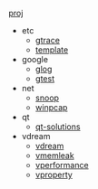 [proj](https://github.com/snoopspy/proj.git)
  * etc
    * [gtrace](http://github.com/snoopspy/gtrace.git)
    * [template](http://github.com/snoopspy/template.git)
  * google
    * [glog](https://github.com/snoopspy/glog.git)
    * [gtest](https://github.com/snoopspy/gtest.git)
  * net
    * [snoop](https://github.com/snoopspy/snoop.git)
    * [winpcap](https://github.com/snoopspy/winpcap.git)
  * qt
    * [qt-solutions](https://gitorious.org/qt-solutions/qt-solutions)
  * vdream
    * [vdream](https://github.com/snoopspy/vdream.git)
    * [vmemleak](http://github.com/snoopspy/vmemleak.git)
    * [vperformance](http://github.com/snoopspy/vperformance.git)
    * [vproperty](http://github.com/snoopspy/vproperty.git)
